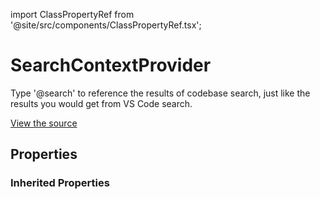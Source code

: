 import ClassPropertyRef from '@site/src/components/ClassPropertyRef.tsx';

# SearchContextProvider

Type '@search' to reference the results of codebase search, just like the results you would get from VS Code search.

[View the source](https://github.com/continuedev/continue/tree/main/server/continuedev/plugins/context_providers/search.py)

## Properties

<ClassPropertyRef name='workspace_dir' details='{&quot;title&quot;: &quot;Workspace Dir&quot;, &quot;description&quot;: &quot;The workspace directory to search&quot;, &quot;type&quot;: &quot;string&quot;}' required={false} default=""/>

### Inherited Properties

<ClassPropertyRef name='title' details='{&quot;title&quot;: &quot;Title&quot;, &quot;default&quot;: &quot;search&quot;, &quot;type&quot;: &quot;string&quot;}' required={false} default="search"/>
<ClassPropertyRef name='display_title' details='{&quot;title&quot;: &quot;Display Title&quot;, &quot;default&quot;: &quot;Search&quot;, &quot;type&quot;: &quot;string&quot;}' required={false} default="Search"/>
<ClassPropertyRef name='description' details='{&quot;title&quot;: &quot;Description&quot;, &quot;default&quot;: &quot;Search the workspace for all matches of an exact string (e.g. &#x27;@search console.log&#x27;)&quot;, &quot;type&quot;: &quot;string&quot;}' required={false} default="Search the workspace for all matches of an exact string (e.g. &#x27;@search console.log&#x27;)"/>
<ClassPropertyRef name='dynamic' details='{&quot;title&quot;: &quot;Dynamic&quot;, &quot;default&quot;: true, &quot;type&quot;: &quot;boolean&quot;}' required={false} default="True"/>
<ClassPropertyRef name='requires_query' details='{&quot;title&quot;: &quot;Requires Query&quot;, &quot;default&quot;: true, &quot;type&quot;: &quot;boolean&quot;}' required={false} default="True"/>
